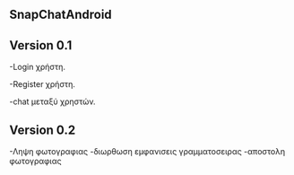 ## SnapChatAndroid

## Version 0.1 

-Login χρήστη.

-Register χρήστη.

-chat μεταξύ χρηστών.    


## Version 0.2 
-Ληψη φωτογραφιας
-διωρθωση εμφανισεις γραμματοσειρας
-αποστολη φωτογραφιας
